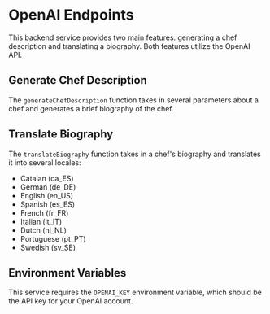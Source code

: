 # OpenAI Endpoints

This backend service provides two main features: generating a chef description and translating a biography. Both features utilize the OpenAI API.

## Generate Chef Description

The `generateChefDescription` function takes in several parameters about a chef and generates a brief biography of the chef.

## Translate Biography

The `translateBiography` function takes in a chef's biography and translates it into several locales:

- Catalan (ca_ES)
- German (de_DE)
- English (en_US)
- Spanish (es_ES)
- French (fr_FR)
- Italian (it_IT)
- Dutch (nl_NL)
- Portuguese (pt_PT)
- Swedish (sv_SE)

## Environment Variables

This service requires the `OPENAI_KEY` environment variable, which should be the API key for your OpenAI account.
